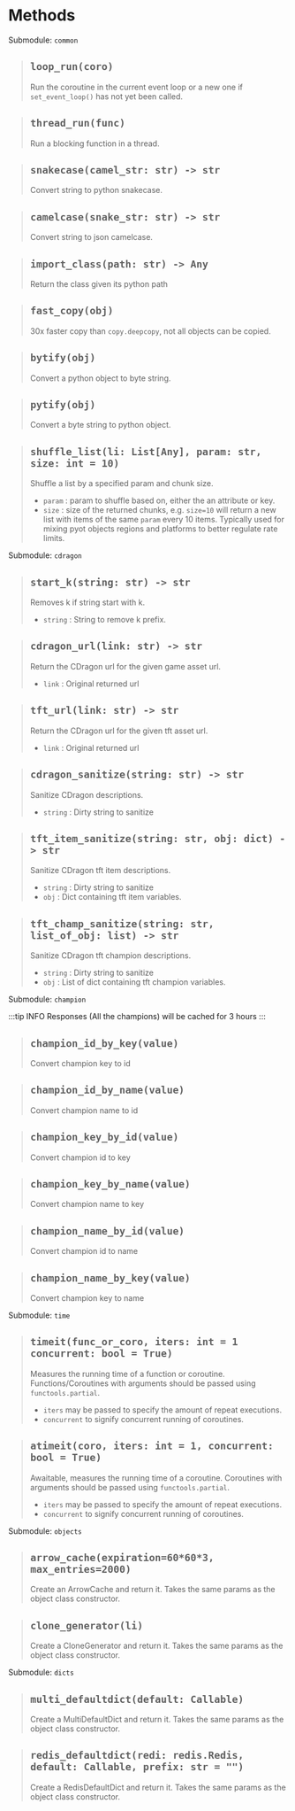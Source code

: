 # Methods

Submodule: `common`

> ## `loop_run(coro)` <Badge text="function" type="error" vertical="middle"/>
> Run the coroutine in the current event loop or a new one if `set_event_loop()` has not yet been called.

> ## `thread_run(func)` <Badge text="function" type="error" vertical="middle"/> <Badge text="awaitable" type="error" vertical="middle"/>
> Run a blocking function in a thread.

> ## `snakecase(camel_str: str) -> str` <Badge text="function" type="error" vertical="middle"/>
> Convert string to python snakecase.

> ## `camelcase(snake_str: str) -> str` <Badge text="function" type="error" vertical="middle"/>
> Convert string to json camelcase.
    
> ## `import_class(path: str) -> Any` <Badge text="function" type="error" vertical="middle"/>
> Return the class given its python path

> ## `fast_copy(obj)` <Badge text="function" type="error" vertical="middle"/>
> 30x faster copy than `copy.deepcopy`, not all objects can be copied.

> ## `bytify(obj)` <Badge text="function" type="error" vertical="middle"/>
> Convert a python object to byte string.

> ## `pytify(obj)` <Badge text="function" type="error" vertical="middle"/>
> Convert a byte string to python object.

> ## `shuffle_list(li: List[Any], param: str, size: int = 10)` <Badge text="function" type="error" vertical="middle"/>
> Shuffle a list by a specified param and chunk size.
> - `param` <Badge text="param" type="warning" vertical="middle"/>: param to shuffle based on, either the an attribute or key.
> - `size` <Badge text="param" type="warning" vertical="middle"/>: size of the returned chunks, e.g. `size=10` will return a new list with items of the same `param` every 10 items. Typically used for mixing pyot objects regions and platforms to better regulate rate limits.


Submodule: `cdragon`

> ## `start_k(string: str) -> str`  <Badge text="function" type="error" vertical="middle"/> 
> Removes k if string start with k.
> - `string` <Badge text="param" type="warning" vertical="middle"/>: String to remove k prefix.

> ## `cdragon_url(link: str) -> str`  <Badge text="function" type="error" vertical="middle"/> 
> Return the CDragon url for the given game asset url.
> - `link` <Badge text="param" type="warning" vertical="middle"/>: Original returned url 

> ## `tft_url(link: str) -> str`  <Badge text="function" type="error" vertical="middle"/> 
> Return the CDragon url for the given tft asset url.
> - `link` <Badge text="param" type="warning" vertical="middle"/>: Original returned url

> ## `cdragon_sanitize(string: str) -> str`  <Badge text="function" type="error" vertical="middle"/> 
> Sanitize CDragon descriptions.
> - `string` <Badge text="param" type="warning" vertical="middle"/>: Dirty string to sanitize

> ## `tft_item_sanitize(string: str, obj: dict) -> str`  <Badge text="function" type="error" vertical="middle"/> 
> Sanitize CDragon tft item descriptions.
> - `string` <Badge text="param" type="warning" vertical="middle"/>: Dirty string to sanitize
> - `obj` <Badge text="param" type="warning" vertical="middle"/>: Dict containing tft item variables.

> ## `tft_champ_sanitize(string: str, list_of_obj: list) -> str`  <Badge text="function" type="error" vertical="middle"/> 
> Sanitize CDragon tft champion descriptions.
> - `string` <Badge text="param" type="warning" vertical="middle"/>: Dirty string to sanitize
> - `obj` <Badge text="param" type="warning" vertical="middle"/>: List of dict containing tft champion variables.

Submodule: `champion`

:::tip INFO
Responses (All the champions) will be cached for 3 hours
:::

> ## `champion_id_by_key(value)` <Badge text="function" type="error" vertical="middle"/> <Badge text="awaitable" type="error" vertical="middle"/>
> Convert champion key to id

> ## `champion_id_by_name(value)` <Badge text="function" type="error" vertical="middle"/> <Badge text="awaitable" type="error" vertical="middle"/>
> Convert champion name to id

> ## `champion_key_by_id(value)` <Badge text="function" type="error" vertical="middle"/> <Badge text="awaitable" type="error" vertical="middle"/>
> Convert champion id to key

> ## `champion_key_by_name(value)` <Badge text="function" type="error" vertical="middle"/> <Badge text="awaitable" type="error" vertical="middle"/>
> Convert champion name to key

> ## `champion_name_by_id(value)` <Badge text="function" type="error" vertical="middle"/> <Badge text="awaitable" type="error" vertical="middle"/>
> Convert champion id to name

> ## `champion_name_by_key(value)` <Badge text="function" type="error" vertical="middle"/> <Badge text="awaitable" type="error" vertical="middle"/>
> Convert champion key to name

Submodule: `time`

> ## `timeit(func_or_coro, iters: int = 1 concurrent: bool = True)` <Badge text="function" type="error" vertical="middle"/>
> Measures the running time of a function or coroutine. Functions/Coroutines with arguments should be passed using `functools.partial`.
> - `iters` <Badge text="param" type="warning" vertical="middle"/> may be passed to specify the amount of repeat executions.
> - `concurrent`<Badge text="param" type="warning" vertical="middle"/> to signify concurrent running of coroutines.

> ## `atimeit(coro, iters: int = 1, concurrent: bool = True)` <Badge text="function" type="error" vertical="middle"/> <Badge text="awaitable" type="error" vertical="middle"/>
> Awaitable, measures the running time of a coroutine. Coroutines with arguments should be passed using `functools.partial`.
> - `iters` <Badge text="param" type="warning" vertical="middle"/> may be passed to specify the amount of repeat executions.
> - `concurrent`<Badge text="param" type="warning" vertical="middle"/> to signify concurrent running of coroutines.

Submodule: `objects`

> ## `arrow_cache(expiration=60*60*3, max_entries=2000)` <Badge text="function" type="error" vertical="middle"/>
> Create an ArrowCache and return it. Takes the same params as the object class constructor.

> ## `clone_generator(li)` <Badge text="function" type="error" vertical="middle"/>
> Create a CloneGenerator and return it. Takes the same params as the object class constructor.

Submodule: `dicts`

> ## `multi_defaultdict(default: Callable)` <Badge text="function" type="error" vertical="middle"/>
> Create a MultiDefaultDict and return it. Takes the same params as the object class constructor.

> ## `redis_defaultdict(redi: redis.Redis, default: Callable, prefix: str = "")` <Badge text="function" type="error" vertical="middle"/>
> Create a RedisDefaultDict and return it. Takes the same params as the object class constructor.
